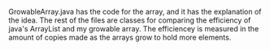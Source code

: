 GrowableArray.java has the code for the array, and it has the explanation of the idea. The rest of the files are classes for comparing the efficiency of java's ArrayList and my growable array. The efficiencey is measured in the amount of copies made as the arrays grow to hold more elements.
